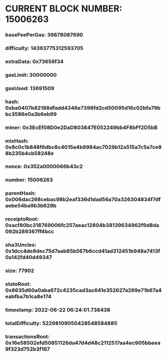 # CURRENT BLOCK NUMBER: 15006263

### baseFeePerGas: 39878087690
### difficulty: 14393775312593705
### extraData: 0x73656f34
### gasLimit: 30000000
### gasUsed: 13691509
### hash: 0xba0407b82188dfadd4346e7398fd2cd50095d16c02bfa79bbc3586e0a3b6eb99
### miner: 0x3EcEf08D0e2DaD803847E052249bb4F8bFf2D5bB
### mixHash: 0x8c0c1b848f6dbc8c4015a4b8984ac7029b12a515a7c5a7ce88b235b4cb58248e
### nonce: 0x352a0000066b43c2
### number: 15006263
### parentHash: 0x006dac268cebac98b2eaf336d1dad56a70a326304834f7dfaebe54ba9b3b629b
### receiptsRoot: 0xacf80bc318769006fc257aeac12804b38139634962f9d8da092b289367ff4bcc
### sha3Uncles: 0x1dcc4de8dec75d7aab85b567b6ccd41ad312451b948a7413f0a142fd40d49347
### size: 77902
### stateRoot: 0x8635d60a0aba672c4235cad3ac641e352627a269e71b67a4eabfba7b1ca8e174
### timestamp: 2022-06-22 06:24:01.738438
### totalDifficulty: 52298109050428548584885
### transactionsRoot: 0x16e58502efd50851126da47d4d48c2112517aa4ec905bbeea9f323d752b3f167
